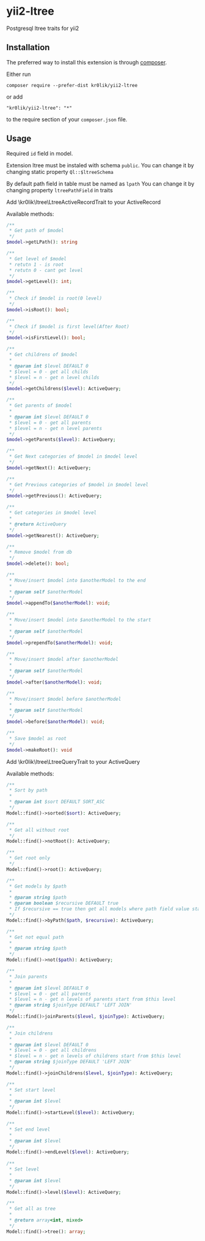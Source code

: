 # yii2-ltree
Postgresql ltree traits for yii2 

Installation
------------

The preferred way to install this extension is through [composer](http://getcomposer.org/download/).

Either run

```
composer require --prefer-dist kr0lik/yii2-ltree
```

or add

```
"kr0lik/yii2-ltree": "*"
```

to the require section of your `composer.json` file.

Usage
-----
Required `id` field in model.

Extension ltree must be instaled with schema `public`.
You can change it by changing static property `Ql::$ltreeSchema`

By default path field in table must be named as `lpath`
You can change it by changing property `ltreePathField` in traits

Add \kr0lik\ltree\LtreeActiveRecordTrait to your ActiveRecord

Available methods:

```php
/**
 * Get path of $model
 */
$model->getLPath(): string

/**
 * Get level of $model
 * retutn 1 - is root
 * retutn 0 - cant get level
 */
$model->getLevel(): int;

/**
 * Check if $model is root(0 level)
 */
$model->isRoot(): bool;

/**
 * Check if $model is first level(After Root)
 */
$model->isFirstLevel(): bool;

/**
 * Get childrens of $model
 *
 * @param int $level DEFAULT 0
 * $level = 0 - get all childs
 * $level = n - get n level childs
 */
$model->getChildrens($level): ActiveQuery;

/**
 * Get parents of $model
 *
 * @param int $level DEFAULT 0
 * $level = 0 - get all parents
 * $level = n - get n level parents
 */
$model->getParents($level): ActiveQuery;

/**
 * Get Next categories of $model in $model level
 */
$model->getNext(): ActiveQuery;

/**
 * Get Previous categories of $model in $model level
 */
$model->getPrevious(): ActiveQuery;

/**
 * Get categories in $model level
 *
 * @return ActiveQuery
 */
$model->getNearest(): ActiveQuery;

/**
 * Remove $model from db
 */
$model->delete(): bool;

/**
 * Move/insert $model into $anotherModel to the end
 *
 * @param self $anotherModel
 */
$model->appendTo($anotherModel): void;

/**
 * Move/insert $model into $anotherModel to the start
 *
 * @param self $anotherModel
 */
$model->prependTo($anotherModel): void;

/**
 * Move/insert $model after $anotherModel
 *
 * @param self $anotherModel
 */
$model->after($anotherModel): void;

/**
 * Move/insert $model before $anotherModel
 *
 * @param self $anotherModel
 */
$model->before($anotherModel): void;

/**
 * Save $model as root
 */
$model->makeRoot(): void
```

Add \kr0lik\ltree\LtreeQueryTrait to your ActiveQuery

Available methods:

```php
/**
 * Sort by path
 * 
 * @param int $sort DEFAULT SORT_ASC
 */
Model::find()->sorted($sort): ActiveQuery;

/**
 * Get all without root
 */
Model::find()->notRoot(): ActiveQuery;

/**
 * Get root only
 */
Model::find()->root(): ActiveQuery;

/**
 * Get models by $path
 *
 * @param string $path
 * @param boolean $recursive DEFAULT true
 * If $recursive == true then get all models where path field value starts from $path(with all childrens)
 */
Model::find()->byPath($path, $recursive): ActiveQuery;

/**
 * Get not equal path
 *
 * @param string $path
 */
Model::find()->not($path): ActiveQuery;

/**
 * Join parents
 *
 * @param int $level DEFAULT 0
 * $level = 0 - get all parents
 * $level = n - get n levels of parents start from $this level
 * @param string $joinType DEFAULT 'LEFT JOIN'
 */
Model::find()>joinParents($level, $joinType): ActiveQuery;

/**
 * Join childrens
 *
 * @param int $level DEFAULT 0
 * $level = 0 - get all childrens
 * $level = n - get n levels of childrens start from $this level
 * @param string $joinType DEFAULT 'LEFT JOIN'
 */
Model::find()->joinChildrens($level, $joinType): ActiveQuery;

/**
 * Set start level
 *
 * @param int $level
 */
Model::find()->startLevel($level): ActiveQuery;

/**
 * Set end level
 *
 * @param int $level
 */
Model::find()->endLevel($level): ActiveQuery;
 
/**
 * Set level
 *
 * @param int $level
 */
Model::find()->level($level): ActiveQuery;

/**
 * Get all as tree
 *
 * @return array<int, mixed>
 */
Model::find()->tree(): array;
```
